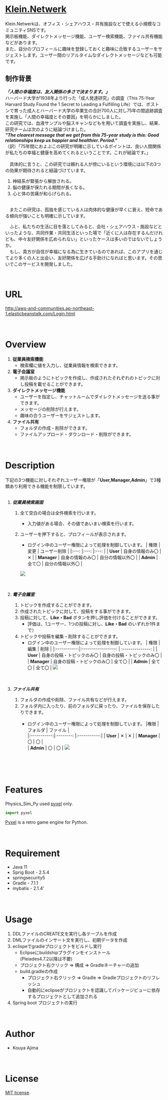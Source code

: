 # [Klein.Netwerk](http://http://aws-and-communities.ap-northeast-1.elasticbeanstalk.com/Login.html)

   Klein.Netwerkは、オフィス・シェアハウス・共有施設などで使える小規模なコミュニティSNSです。<br>
   掲示板機能、ダイレクトメッセージ機能、ユーザー検索機能、ファイル共有機能などがあります。<br>
   また、自分のプロフィールに趣味を登録しておくと趣味に合致するユーザーをサジェストします。ユーザー間のリアルタイムなダイレクトメッセージなども可能です。


## 制作背景
  ***「人間の幸福度は、友人関係の多さで決まります。」*** <br>
  ハーバード大学が1938年より行った「成人発達研究」の調査（This 75-Year Harvard Study Found the 1 Secret to Leading a Fulfilling Life）では、ボストンで育った成人とハーバード大学の卒業生の合計700人に対し75年の間追跡調査を実施し「人間の幸福度とその要因」を明らかにしました。<br>
  この研究では、血液サンプルや脳スキャンなどもを用いて調査を実施し、結果、研究チームは次のように結論づけました。<br>
	***"The clearest message that we get from this 75-year study is this: Good relationships keep us happier and healthier. Period."***<br>
	（訳）｢75年間におよぶこの研究が明確に示しているポイントは、良い人間関係が私たちの幸福と健康を高めてくれるということです。これが結論です。｣<br>
	<br>
　具体的に言うと、この研究では頼れる人が傍にいるという環境には以下の3つの効果が期待されると結論づけています。<br>
  1. 神経系が緊張から解放される。
  2. 脳の健康が保たれる期間が長くなる。
  3. 心と体の苦痛が和らげられる。
  <br>
　またこの研究は、孤独を感じている人は肉体的な健康が早くに衰え、短命である傾向が強いことも明確に示しています。<br>

　ふと、私たちの生活に目を落としてみると、会社・シェアハウス・施設などといったような、共同作業・共同生活といった場で「近くに人は存在するんだけれども、中々友好関係を広められない」といったケースは多いのではないでしょうか。<br>
　もし、貴方が自信が幸福になる為に生きているのであれば、このアプリを通じてより多くの人と出会い、友好関係を広げる手助けになればと思います。その思いでこのサービスを開発しました。


<br>



# URL
http://aws-and-communities.ap-northeast-1.elasticbeanstalk.com/Login.html
<br><br><br>



# Overview
1. **従業員検索機能**
   + 検索欄に値を入力し、従業員情報を検索できます。
2. **電子会議室**
   + 掲示板のようにトピックを作成し、作成されたそれぞれのトピックに対し投稿を載せることができます。
3. **ダイレクトメッセージ機能**
   + ユーザーを指定し、チャットルームでダイレクトメッセージを送る事ができます。
   + メッセージの削除が行えます。
   + 趣味の合うユーザーをサジェストします。
4. **ファイル共有**
   + フォルダの作成・削除ができます。
   + ファイルアップロード・ダウンロード・削除ができます。
<br><br><br>



# Description
下記の3つ機能に対しそれぞれユーザー権限が「**User,Manager,Admin**」で3種類あり利用できる機能を制限しています。<br>
<br>

1. ***従業員検索画面***
   1. 全て空白の場合は全件検索を行います。
      - 入力値がある場合、その値であいまい検索を行います。
   2. ユーザーを押下すると、プロフィールが表示されます。
      - ログイン中のユーザー権限によって処理を制御しています。
        | 権限		| 変更		| ユーザー削除     | 
        |:---:		|:---:		|:---:          |
        | **User**	| 自身の情報のみ〇 	| ✕      	|
        | **Manager**	| 自身の情報のみ〇	| 自分の情報以外〇 	|
        | **Admin**	| 全て〇		| 自分の情報以外〇	| 
        
       ![](https://cpp-learning.com/wp-content/uploads/2019/05/pyxel-190505-161951.gif)
<br><br><br>      
        
2. ***電子会議室***
   1. トピックを作成することができます。
   2. 作成されたトピックに対して、投稿をする事ができます。
   3. 投稿に対して、**Like・Bad** ボタンを押し評価を付けることができます。<br>
      - 評価は、1ユーザー、1つの投稿に対し、**Like・Bad** のいずれか1件まで）
   4. トピックや投稿を編集・削除することができます。
      - ログイン中のユーザー権限によって処理を制御しています。
        | 権限         | 編集                        | 削除                        | 
        |:-----------:|:-----------------:          |  :--------------:            |
        | **User**    | 自身の投稿・トピックのみ〇   | 自身の投稿・トピックのみ〇   |
        | **Manager** | 自身の投稿・トピックのみ〇   | 全て〇                       |
        | **Admin**   | 全て〇                      | 全て〇                       | 
       ![](https://cpp-learning.com/wp-content/uploads/2019/05/pyxel-190505-161951.gif)
<br><br><br>      
       

3. ***ファイル共有***
   1. フォルダの作成や削除、ファイル共有などが行えます。
   2. フォルダ内に入ったり、前のフォルダに戻ったり、ファイルを保存したりできます。<br><br>
      - ログイン中のユーザー権限によって処理を制御しています。
         |権限         | フォルダ   | ファイル    |  
         |:-----------:|:--------:  |:-----------:| 
         | **User**    | ✕         | ✕          | 
         | **Manager** | 〇         | 〇          |  
         | **Admin**   | 〇         | 〇          | 
        ![](https://cpp-learning.com/wp-content/uploads/2019/05/pyxel-190505-161951.gif)<br><br> 
 <br><br><br> 


# Features
Physics_Sim_Py used [pyxel](https://github.com/kitao/pyxel) only.

```python
import pyxel
```
[Pyxel](https://github.com/kitao/pyxel) is a retro game engine for Python.
<br><br><br>


 # Requirement 
 * Java 11 
 * Sprig Boot - 2.5.4
 * springsecurity5
 * Gradle - 7.1.1
 * mybatis - 2.1.4'
<br><br><br>


# Usage
1. DDLファイルのCREATE文を実行し各テーブルを作成
2. DMLファイルのインサート文を実行し、初期データを作成
3. eclispeでgradleプロジェクトをビルドし実行
   + Eclipseにbuildshipプラグインをインストール<br>
     (Pleiades4.7.2以降は不要)
   + プロジェクト右クリック ⇒ 構成 ⇒ Gradleネーチャーの追加
   + build.gradleの作成
     + プロジェクト右クリック ⇒ Gradle ⇒ Gradleプロジェクトのリフレッシュ
     + 自動的にeclipseがプロジェクトを認識してパッケージビューに依存するプロジェクトとして追加される
4. Spring boot プロジェクトの実行
<br><br><br>


# Author
* Kouya Ajima
<br><br><br>


# License
[MIT license](https://en.wikipedia.org/wiki/MIT_License).


